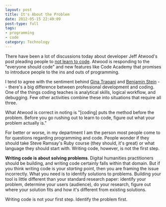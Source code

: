 ```yaml
---
layout: post
title: It's About the Problem
date: 2012-05-15 22:49:09
post-type: full
tags:
- programming
- code
category: Technology
---
```


There have been a lot of discussions today about developer Jeff Atwood's post pleading people to [not learn to code](http://www.codinghorror.com/blog/2012/05/please-dont-learn-to-code.html). Atwood is responding to the "everyone should code" and new features like Code Academy that promises to introduce people to the ins and outs of programming.

I tend to agree with the sentiment behind [Gina Trapani](http://feedproxy.google.com/~r/Smarterware/~3/LtYNHJir_IQ/please-do-learn-how-to-propose-better-solutions) and [Benjamin Stein](http://pro.benjaminste.in/post/23103344300/look-i-love-programming-i-also-believe) -- there's a big difference between professional development and coding. One of the things coding teaches is analytical skills, logical workflow, and debugging. Few other activities combine these into situations that require all three. 

What Atwood is correct in noting is "[coding] puts the method before the problem. Before you go rushing out to learn to code, figure out what your problem actually is." 

For better or worse, in my department I am the person most people come to for questions regarding programming and code. People wonder if they should take Steve Ramsay's Ruby course (they should, it's great) or what language they should start with. Writing code, however, is not the first step.

**Writing code is about solving problems**. Digital humanities practitioners should be building, and writing code certainly falls within that domain. But if you think writing code is your *starting* point, then you are framing the issue incorrectly. What you need is to identify solutions to problems. Building your tool is little different than your standard research paper: identify your problem, determine your users (audience), do your research, figure out where your solution fits and how it's different from existing solutions. 

Writing code is not your first step. Identify the problem first.
